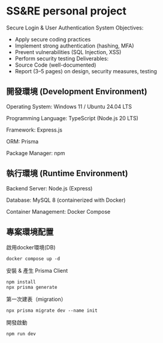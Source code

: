 # SS&RE personal project

Secure Login & User Authentication System
Objectives:
- Apply secure coding practices
- Implement strong authentication (hashing, MFA)
- Prevent vulnerabilities (SQL Injection, XSS)
- Perform security testing
Deliverables:
- Source Code (well-documented)
- Report (3–5 pages) on design, security measures, testing

## 開發環境 (Development Environment)

Operating System: Windows 11 / Ubuntu 24.04 LTS

Programming Language: TypeScript (Node.js 20 LTS)

Framework: Express.js

ORM: Prisma

Package Manager: npm

## 執行環境 (Runtime Environment)

Backend Server: Node.js (Express)

Database: MySQL 8 (containerized with Docker)

Container Management: Docker Compose

## 專案環境配置

啟用docker環境(DB)
```
docker compose up -d
```

安裝 & 產生 Prisma Client

```
npm install
npx prisma generate
```

第一次建表（migration）
```
npx prisma migrate dev --name init
```

開發啟動
```
npm run dev
```
